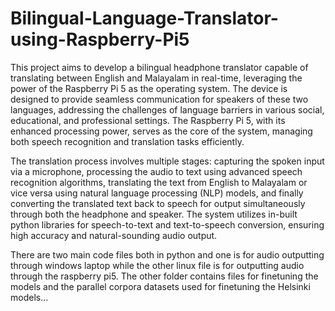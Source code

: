 # Bilingual-Language-Translator-using-Raspberry-Pi5
This project aims to develop a bilingual headphone translator capable of translating between English and Malayalam in real-time, leveraging the power of the Raspberry Pi 5 as the operating system. The device is designed to provide seamless communication for speakers of these two languages, addressing the challenges of language barriers in various social, educational, and professional settings. The Raspberry Pi 5, with its enhanced processing power, serves as the core of the system, managing both speech recognition and translation tasks efficiently.


The translation process involves multiple stages: capturing the spoken input via a microphone, processing the audio to text using advanced speech recognition algorithms, translating the text from English to Malayalam or vice versa using natural language processing (NLP) models, and finally converting the translated text back to speech for output simultaneously through both the headphone and speaker. The system utilizes in-built python libraries for speech-to-text and text-to-speech conversion, ensuring high accuracy and natural-sounding audio output.


There are two main code files both in python and one is for audio outputting through windows laptop while the other linux file is for outputting audio through the raspberry pi5. The other folder contains files for finetuning the models and the parallel corpora datasets used for finetuning the Helsinki models...

